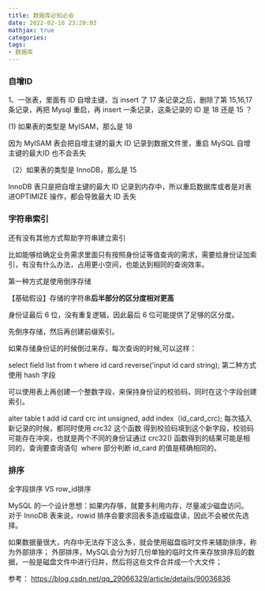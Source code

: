 ```yaml
---
title: 数据库必知必会
date: 2022-02-16 23:20:03
mathjax: true
categories: 
tags: 
- 数据库
---
```


### 自增ID

1、一张表，里面有 ID 自增主键，当 insert 了 17 条记录之后，删除了第 15,16,17 条记录，再把 Mysql 重启，再 insert 一条记录，这条记录的 ID 是 18 还是 15 ？

(1) 如果表的类型是 MyISAM，那么是 18

因为 MyISAM 表会把自增主键的最大 ID 记录到数据文件里，重启 MySQL 自增主键的最大ID 也不会丢失

（2）如果表的类型是 InnoDB，那么是 15

InnoDB 表只是把自增主键的最大 ID 记录到内存中，所以重启数据库或者是对表进OPTIMIZE 操作，都会导致最大 ID 丢失

### 字符串索引

还有没有其他方式帮助字符串建立索引

比如能够给确定业务需求里面只有按照身份证等值查询的需求，需要给身份证加索引，有没有什么办法，占用更小空间，也能达到相同的查询效率。

第一种方式是使用倒序存储

【基础假设】存储的字符串**后半部分的区分度相对更高**

身份证最后 6 位，没有重复逻辑，因此最后 6 位可能提供了足够的区分度。

先倒序存储，然后再创建前缀索引。

如果存储身份证的时候倒过来存，每次查询的时候,可以这样：

select field list from t where id card reverse('input id card string);
第二种方式使用 hash 字段

可以使用表上再创建一个整数字段，来保持身份证的校验码，同时在这个字段创建索引。

alter table t add id card crc int unsigned, add index（id_card_crc);
每次插入新记录的时候，都同时使用 crc32 这个函数 得到校验码填到这个新字段，校验码可能存在冲突，也就是两个不同的身份证通过 crc32() 函数得到的结果可能是相同的，查询要查询语句  where 部分判断 id_card 的值是精确相同的。

### 排序

全字段排序 VS row_id排序

MySQL 的一个设计思想：如果内存够，就要多利用内存，尽量减少磁盘访问。 对于 InnoDB 表来说，rowid 排序会要求回表多造成磁盘读，因此不会被优先选择。

如果数据量很大，内存中无法存下这么多，就会使用磁盘临时文件来辅助排序，称为外部排序；
外部排序，MySQL会分为好几份单独的临时文件来存放排序后的数据，一般是磁盘文件中进行归并，然后将这些文件合并成一个大文件；

参考：
https://blog.csdn.net/qq_29066329/article/details/90036836